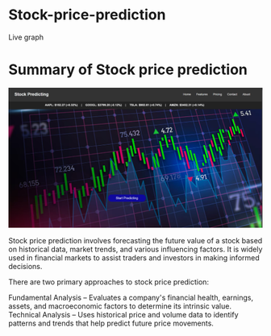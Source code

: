 # Stock-price-prediction
Live graph
<h1>Summary of Stock price prediction</h1>

![image alt](https://github.com/Aadarshkumarsingh8084/Stock-price-prediction/blob/e030a1f50d1b96302c7c118d1098f4ebeacdfd78/Screenshot%202025-03-21%20003547.png)

<p>Stock price prediction involves forecasting the future value of a stock based on historical data, market trends, and various influencing factors. It is widely used in financial markets to assist traders and investors in making informed decisions.</p>

<p>There are two primary approaches to stock price prediction:</p>

<p>Fundamental Analysis – Evaluates a company's financial health, earnings, assets, and macroeconomic factors to determine its intrinsic value.
Technical Analysis – Uses historical price and volume data to identify patterns and trends that help predict future price movements.</p>

